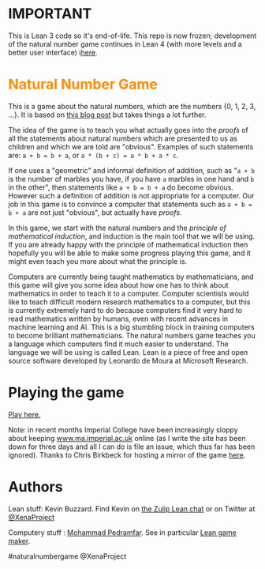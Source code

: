 # IMPORTANT

This is Lean 3 code so it's end-of-life. This repo is now frozen; development of the natural number game continues in Lean 4 (with more levels and a better user interface) i[here](https://github.com/leanprover-community/NNG4).

<h1><span style='color:#ff8c00'> Natural Number Game
</span></h1>

This is a game about the natural numbers, which are the numbers {0, 1, 2, 3, ...}. It is based on [this blog post](https://xenaproject.wordpress.com/2017/10/31/building-the-non-negative-integers-from-scratch/) but takes things a lot further.

The idea of the game is to teach you what actually goes into the *proofs* of all the statements about natural numbers which are presented to us as children and which we are told are "obvious". Examples of such statements are: `a + b = b + a`, or `a * (b + c) = a * b + a * c`.

If one uses a "geometric" and informal definition of addition, such as "`a + b` is the number of marbles you have, if you have `a` marbles in one hand and `b` in the other", then statements like `a + b = b + a` do become obvious. However such a definition of addition is not appropriate for a computer. Our job in this game is to convince a computer that statements such as `a + b = b + a` are not just "obvious", but actually have *proofs*.

In this game, we start with the natural numbers and the *principle of mathematical induction*, and induction is the main tool that we will be using. If you are already happy with the principle of mathematical induction then hopefully you will be able to make some progress playing this game, and it might even teach you more about what the principle is.

Computers are currently being taught mathematics by mathematicians, and this game will give you some idea about how one has to think about mathematics in order to teach it to a computer. Computer scientists would like to teach difficult modern research mathematics to a computer, but this is currently extremely hard to do because computers find it very hard to read mathematics written by humans, even with recent advances in machine learning and AI. This is a big stumbling block in training computers to become brilliant mathematicians. The natural numbers game teaches you a language which computers find it much easier to understand. The language we will be using is called Lean. Lean is a piece of free and open source software developed by Leonardo de Moura at Microsoft Research. 

# Playing the game

[Play here.](http://wwwf.imperial.ac.uk/~buzzard/xena/natural_number_game/)

Note: in recent months Imperial College have been increasingly sloppy about keeping www.ma.imperial.ac.uk online (as I write the site has been down for three days and all I can do is file an issue, which thus far has been ignored). Thanks to Chris Birkbeck for hosting a mirror of the game [here](https://cbirkbeck.github.io/natural_number_game/).

# Authors

Lean stuff: Kevin Buzzard. Find Kevin on [the Zulip Lean chat](https://leanprover.zulipchat.com) or on Twitter at [@XenaProject](https://twitter.com/XenaProject)

Computery stuff : [Mohammad Pedramfar](https://github.com/mpedramfar). See in particular [Lean game maker](https://github.com/mpedramfar/Lean-game-maker).

#naturalnumbergame
@XenaProject
